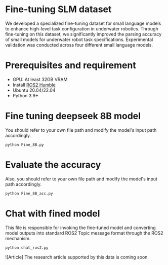 # Fine-tuning SLM dataset

We developed a specialized fine-tuning dataset for small language models to enhance high-level task configuration in underwater robotics. Through fine-tuning on this dataset, we significantly improved the parsing accuracy of small models for underwater robot task specifications. Experimental validation was conducted across four different small language models.

# Prerequisites and requirement 
* GPU: At least 32GB VRAM
* Install [ROS2 Humble](https://docs.ros.org/en/humble/)
* Ubuntu 20.04/22.04
* Python 3.9+


# Fine tuning deepseek 8B model
You should refer to your own file path and modify the model's input path accordingly.
```
python Fine_8B.py
```

# Evaluate the accuracy
Also, you should refer to your own file path and modify the model's input path accordingly.
```
python Fine_8B_acc.py
```


# Chat with fined model
This file is responsible for invoking the fine-tuned model and converting model outputs into standard ROS2 Topic message format through the ROS2 mechanism.
```
python chat_ros2.py
```

![Article] The research article supported by this data is coming soon.
